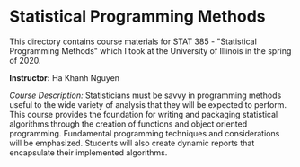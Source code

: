 # Statistical Programming Methods

This directory contains course materials for STAT 385 - "Statistical Programming Methods" which I took at the University of Illinois in the spring of 2020.

**Instructor:** Ha Khanh Nguyen

*Course Description:* Statisticians must be savvy in programming methods useful to the wide variety of analysis that they will be expected to perform. This course provides the foundation for writing and packaging statistical algorithms through the creation of functions and object oriented programming. Fundamental programming techniques and considerations will be emphasized. Students will also create dynamic reports that encapsulate their implemented algorithms.
